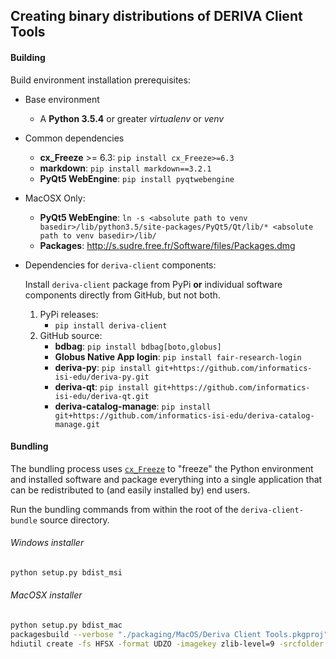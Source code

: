 ## Creating binary distributions of DERIVA Client Tools

#### Building

Build environment installation prerequisites:

* Base environment
    * A __Python 3.5.4__ or greater _virtualenv_ or _venv_
    
* Common dependencies
    * __cx_Freeze__ >= 6.3: `pip install cx_Freeze>=6.3`
    * __markdown__: `pip install markdown==3.2.1`
    * __PyQt5 WebEngine__: `pip install pyqtwebengine`
        
* MacOSX Only:
    * __PyQt5 WebEngine__: `ln -s <absolute path to venv basedir>/lib/python3.5/site-packages/PyQt5/Qt/lib/* <absolute path to venv basedir>/lib/`
    * __Packages__: http://s.sudre.free.fr/Software/files/Packages.dmg

* Dependencies for `deriva-client` components: 

    Install `deriva-client` package from PyPi __or__ individual software components directly from GitHub, but not both. 

    1. PyPi releases:
        * `pip install deriva-client`
    2. GitHub source:   
        * __bdbag__: `pip install bdbag[boto,globus]`
        * __Globus Native App login__: `pip install fair-research-login`
        * __deriva-py__: `pip install git+https://github.com/informatics-isi-edu/deriva-py.git`
        * __deriva-qt__: `pip install git+https://github.com/informatics-isi-edu/deriva-qt.git`
        * __deriva-catalog-manage__: `pip install git+https://github.com/informatics-isi-edu/deriva-catalog-manage.git`

#### Bundling
The bundling process uses [`cx_Freeze`](https://github.com/anthony-tuininga/cx_Freeze)
to "freeze" the Python environment and installed software and package everything
into a single application that can be redistributed to (and easily installed
by) end users.

Run the bundling commands from within the root of the `deriva-client-bundle` source directory.

###### Windows installer

```sh
python setup.py bdist_msi
```

###### MacOSX installer

```sh
python setup.py bdist_mac
packagesbuild --verbose "./packaging/MacOS/Deriva Client Tools.pkgproj"
hdiutil create -fs HFSX -format UDZO -imagekey zlib-level=9 -srcfolder "./build/Deriva Client Tools.mpkg" -volname "DERIVA Client Tools" "./build/DERIVA-Client-Tools-osx"
```
